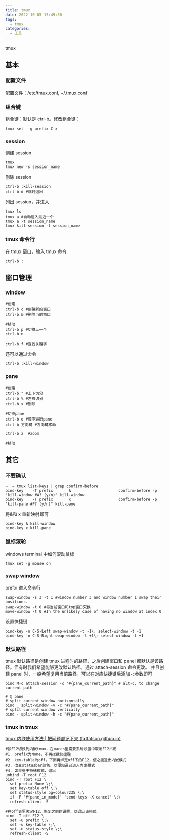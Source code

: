 ```yaml
---
title: tmux
date: 2022-10-05 15:49:50
tags:
  - tmux
categories:
  - 工具
---
```


tmux
<!-- more -->

## 基本

### 配置文件

配置文件：/etc/tmux.conf, ~/.tmux.conf

### 组合键

组合键：默认是 ctrl-b。修改组合键：

```
tmux set - g prefix C-x
```

### session

创建 session

```
tmux
tmux new -s session_name
```

删除 session

```
ctrl-b :kill-session
ctrl-b d #临时退出
```

列出 session，并进入

```
tmux ls
tmux a #自动进入最近一个
tmux a -t session_name
tmux kill-session -t session_name
```

### tmux 命令行

在 tmux 窗口，输入 tmux 命令

```
ctrl-b :
```

## 窗口管理

### window

```
#创建
ctrl-b c #创建新的窗口
ctrl-b & #删除当前窗口

#移动
ctrl-b p #切换上一个
ctrl-b n

ctrl-b f #查找关键字
```

还可以通过命令

```
ctrl-b :kill-window
```

### pane

```
#创建
ctrl-b " #上下切分
ctrl-b % #左右切分
ctrl-b x #删除

#切换pane
ctrl-b o #顺序遍历pane
ctrl-b 方向键 #方向键移动

ctrl-b z  #zoom

#移动
```

## 其它

### 不要确认

```
➜  ~ tmux list-keys | grep confirm-before
bind-key    -T prefix       &                     confirm-before -p "kill-window #W? (y/n)" kill-window
bind-key    -T prefix       x                     confirm-before -p "kill-pane #P? (y/n)" kill-pane
```

将&和 x 重新映射即可

```
bind-key & kill-window
bind-key x kill-pane
```

### 鼠标滚轮

windows terminal 中如何滚动鼠标

```
tmux set -g mouse on
```

### swap window

prefxi:进入命令行

```
swap-window -s 3 -t 1 #window number 3 and window number 1 swap their positions.
swap-window -t 0 #将当前窗口和top窗口交换
move-window -t 0 #In the unlikely case of having no window at index 0
```

设置快捷键

```
bind-key -n C-S-Left swap-window -t -1\; select-window -t -1
bind-key -n C-S-Right swap-window -t +1\; select-window -t +1
```

### 默认路径

tmux 默认路径是创建 tmux 进程时的路径，之后创建窗口和 panel 都默认是该路径。但有时我们希望能够更改默认路径。通过 attach-session 命令更改。
并且创建 panel 时，一般希望复用当前路径。可以在对应快捷键后添加`-c`参数即可

```
bind M-c attach-session -c "#{pane_current_path}" # alt-c, to change current path

# @ pane
# split current window horizontally
bind _ split-window -v -c "#{pane_current_path}"
# split current window vertically
bind - split-window -h -c "#{pane_current_path}"
```

### tmux in tmux

[tmux 内联使用方法 | 把问题都记下来 (fatfatson.github.io)](https://fatfatson.github.io/2019/08/11/tmux%E5%86%85%E8%81%94%E4%BD%BF%E7%94%A8%E6%96%B9%E6%B3%95/)

```
#按F12切换到内嵌tmux，在macos里需要系统设置中取消F12占用  
#1. prefix为None，不再拦截快捷键  
#2. key-table为off，下面再绑定off下的F12，使之能退出内嵌模式  
#3. 改变statusbar颜色，以便知道已进入内嵌模式  
#4. 如果处于特殊模式，退出  
unbind -T root F12  
bind -T root F12 \  
  set prefix None \;\  
  set key-table off \;\  
  set status-style bg=colour235 \;\  
  if -F '#{pane_in_mode}' 'send-keys -X cancel' \;\  
  refresh-client -S  
  
#在off表里绑定F12，恢复之前的设置，以退出该模式  
bind -T off F12 \  
  set -u prefix \;\  
  set -u key-table \;\  
  set -u status-style \;\  
  refresh-client -S
```
